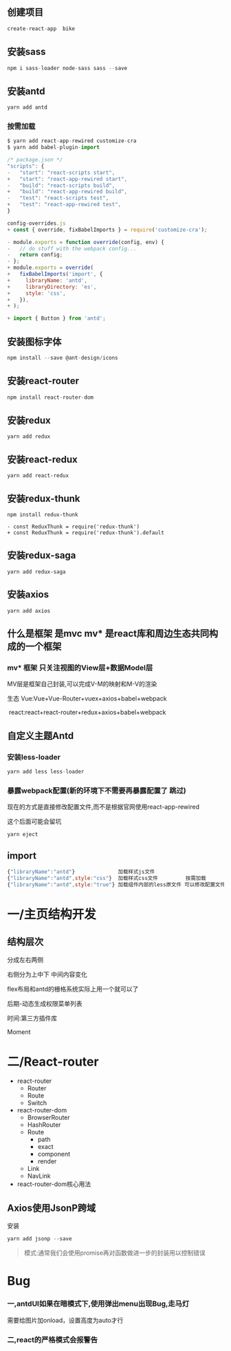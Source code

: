 ## 创建项目

```js
create-react-app  bike
```

## 安装sass

```js
npm i sass-loader node-sass sass --save
```

## 安装antd

```js
yarn add antd
```

### 按需加载

```js
$ yarn add react-app-rewired customize-cra
$ yarn add babel-plugin-import
```

```js
/* package.json */
"scripts": {
-   "start": "react-scripts start",
+   "start": "react-app-rewired start",
-   "build": "react-scripts build",
+   "build": "react-app-rewired build",
-   "test": "react-scripts test",
+   "test": "react-app-rewired test",
}
```

```js
config-overrides.js
+ const { override, fixBabelImports } = require('customize-cra');

- module.exports = function override(config, env) {
-   // do stuff with the webpack config...
-   return config;
- };
+ module.exports = override(
+   fixBabelImports('import', {
+     libraryName: 'antd',
+     libraryDirectory: 'es',
+     style: 'css',
+   }),
+ );
```

```js
+ import { Button } from 'antd';
```

## 安装图标字体

```js
npm install --save @ant-design/icons
```

## 安装react-router

```js
npm install react-router-dom
```

## 安装redux

```
yarn add redux
```

## 安装react-redux

```
yarn add react-redux
```

## 安装redux-thunk

```
npm install redux-thunk

- const ReduxThunk = require('redux-thunk')
+ const ReduxThunk = require('redux-thunk').default
```

## 安装redux-saga

```
yarn add redux-saga
```

## 安装axios

```
yarn add axios
```



## 什么是框架  是mvc  mv* 是react库和周边生态共同构成的一个框架

### mv* 框架 只关注视图的View层+数据Model层

MV层是框架自己封装,可以完成V-M的映射和M-V的渲染



生态 Vue:Vue+Vue-Router+vuex+axios+babel+webpack

​		react:react+react-router+redux+axios+babel+webpack



## 自定义主题Antd

### 安装less-loader

```js
yarn add less less-loader
```

### 暴露webpack配置(新的环境下不需要再暴露配置了 跳过)

现在的方式是直接修改配置文件,而不是根据官网使用react-app-rewired

这个后面可能会留坑

```js
yarn eject
```



## import

```js
{"libraryName":"antd"}				加载样式js文件
{"libraryName":"antd",style:"css"}	加载样式css文件		  按需加载
{"libraryName":"antd",style:"true"} 加载组件内部的less原文件 可以修改配置文件
```



# 一/主页结构开发

## 结构层次

分成左右两侧

右侧分为上中下   中间内容变化

flex布局和antd的栅格系统实际上用一个就可以了

后期-动态生成权限菜单列表



时间:第三方插件库

Moment

# 二/React-router

* react-router
  * Router
  * Route
  * Switch
* react-router-dom
  * BrowserRouter
  * HashRouter
  * Route
    * path
    * exact
    * component
    * render
  * Link
  * NavLink
* react-router-dom核心用法



## Axios使用JsonP跨域

安装

```js
yarn add jsonp --save
```

> 模式:通常我们会使用promise再对函数做进一步的封装用以控制错误

# Bug

### 一,antdUI如果在暗模式下,使用弹出menu出现Bug,走马灯

需要给图片加onload，设置高度为auto才行

### 二,react的严格模式会报警告

